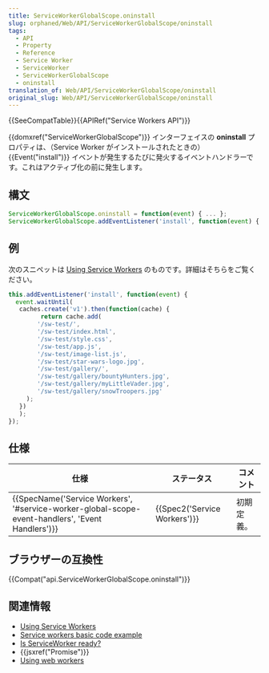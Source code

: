 ```yaml
---
title: ServiceWorkerGlobalScope.oninstall
slug: orphaned/Web/API/ServiceWorkerGlobalScope/oninstall
tags:
  - API
  - Property
  - Reference
  - Service Worker
  - ServiceWorker
  - ServiceWorkerGlobalScope
  - oninstall
translation_of: Web/API/ServiceWorkerGlobalScope/oninstall
original_slug: Web/API/ServiceWorkerGlobalScope/oninstall
---
```


{{SeeCompatTable}}{{APIRef("Service Workers API")}}

{{domxref("ServiceWorkerGlobalScope")}} インターフェイスの **oninstall** プロパティは、（Service Worker がインストールされたときの）{{Event("install")}} イベントが発生するたびに発火するイベントハンドラーです。これはアクティブ化の前に発生します。

## 構文

```js
ServiceWorkerGlobalScope.oninstall = function(event) { ... };
ServiceWorkerGlobalScope.addEventListener('install', function(event) { ... });
```

## 例

次のスニペットは [Using Service Workers](/ja/docs/Web/API/ServiceWorker_API/Using_Service_Workers#Install_and_activate.3A_populating_your_cache) のものです。詳細はそちらをご覧ください。

```js
this.addEventListener('install', function(event) {
  event.waitUntil(
   caches.create('v1').then(function(cache) {
         return cache.add(
        '/sw-test/',
        '/sw-test/index.html',
        '/sw-test/style.css',
        '/sw-test/app.js',
        '/sw-test/image-list.js',
        '/sw-test/star-wars-logo.jpg',
        '/sw-test/gallery/',
        '/sw-test/gallery/bountyHunters.jpg',
        '/sw-test/gallery/myLittleVader.jpg',
        '/sw-test/gallery/snowTroopers.jpg'
     );
   })
   );
});
```

## 仕様

| 仕様                                                                                                                             | ステータス                           | コメント   |
| -------------------------------------------------------------------------------------------------------------------------------- | ------------------------------------ | ---------- |
| {{SpecName('Service Workers', '#service-worker-global-scope-event-handlers', 'Event Handlers')}} | {{Spec2('Service Workers')}} | 初期定義。 |

## ブラウザーの互換性

{{Compat("api.ServiceWorkerGlobalScope.oninstall")}}

## 関連情報

- [Using Service Workers](/ja/docs/Web/API/ServiceWorker_API/Using_Service_Workers)
- [Service workers basic code example](https://github.com/mdn/sw-test)
- [Is ServiceWorker ready?](https://jakearchibald.github.io/isserviceworkerready/)
- {{jsxref("Promise")}}
- [Using web workers](/ja/docs/Web/Guide/Performance/Using_web_workers)
